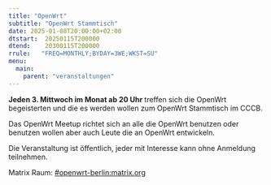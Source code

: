 ```yaml
---
title: "OpenWrt"
subtitle: "OpenWrt Stammtisch"
date: 2025-01-08T20:00:00+02:00
dtstart:  20250115T200000
dtend:    20300115T200000
rrule:   "FREQ=MONTHLY;BYDAY=3WE;WKST=SU"
menu:
  main:
    parent: "veranstaltungen"
---
```


**Jeden 3. Mittwoch im Monat ab 20 Uhr** treffen sich die OpenWrt begeisterten und die es werden wollen zum OpenWrt Stammtisch im CCCB. 

Das OpenWrt Meetup richtet sich an alle die OpenWrt benutzen oder benutzen wollen aber auch Leute die an OpenWrt entwickeln.

Die Veranstaltung ist öffentlich, jeder mit Interesse kann ohne Anmeldung teilnehmen.

Matrix Raum: [#openwrt-berlin:matrix.org](https://matrix.to/#/#openwrt-berlin:matrix.org)
